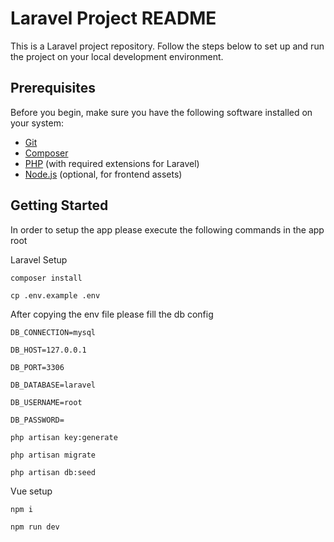 # Laravel Project README

This is a Laravel project repository. Follow the steps below to set up and run the project on your local development environment.

## Prerequisites

Before you begin, make sure you have the following software installed on your system:

- [Git](https://git-scm.com/)
- [Composer](https://getcomposer.org/)
- [PHP](https://www.php.net/) (with required extensions for Laravel)
- [Node.js](https://nodejs.org/) (optional, for frontend assets)

## Getting Started

In order to setup the app please execute the following commands in the app root

Laravel Setup

`composer install`

`cp .env.example .env`

After copying the env file please fill the db config 

`DB_CONNECTION=mysql`

`DB_HOST=127.0.0.1`

`DB_PORT=3306`

`DB_DATABASE=laravel`

`DB_USERNAME=root`

`DB_PASSWORD=`

`php artisan key:generate`

`php artisan migrate`

`php artisan db:seed`


Vue setup

`npm i`

`npm run dev`


